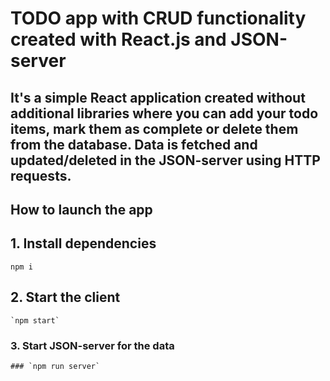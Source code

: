 # TODO app with CRUD functionality created with React.js and JSON-server

## It's a simple React application created without additional libraries where you can add your todo items, mark them as complete or delete them from the database. Data is fetched and updated/deleted in the JSON-server using HTTP requests.

## How to launch the app

## 1. Install dependencies
```
npm i
```

## 2. Start the client
```
`npm start`
```

### 3. Start JSON-server for the data
```
### `npm run server`
```
